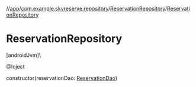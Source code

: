 //[app](../../../index.md)/[com.example.skyreserve.repository](../index.md)/[ReservationRepository](index.md)/[ReservationRepository](-reservation-repository.md)

# ReservationRepository

[androidJvm]\

@Inject

constructor(reservationDao: [ReservationDao](../../com.example.skyreserve.database.room.dao/-reservation-dao/index.md))
